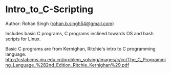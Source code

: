 # Intro_to_C-Scripting

Author: Rohan Singh (rohan.b.singh54@gmail.com)

Includes basic C programs, C programs inclined towards OS and bash scripts for Linux.

Basic C programs are from Kernighan, Ritchie's intro to C programming language.
http://cslabcms.nju.edu.cn/problem_solving/images/c/cc/The_C_Programming_Language_%282nd_Edition_Ritchie_Kernighan%29.pdf


